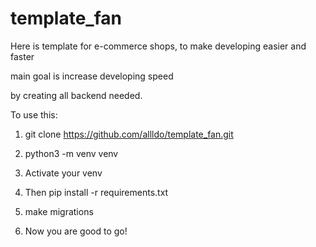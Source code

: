 # template_fan
Here is template for e-commerce shops, to make developing easier and faster

main goal is increase developing speed

by creating all backend needed.

To use this:

1. git clone https://github.com/allldo/template_fan.git

2. python3 -m venv venv

3. Activate your venv

4. Then pip install -r requirements.txt

5. make migrations

6. Now you are good to go!
